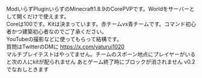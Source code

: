 ModいらずPluginいらずのMinecraft1.8.9のCorePVPです。Worldをサーバーとして開くだけで使えます。  
Coreは100です。Kitは決まっています。赤チームvs青チームです。コマンド初心者かつ建築初心者なのでご了承ください。  
YouTubeの撮影などに使ってもらって結構です。  
質問はTwitterのDMに https://x.com/yaturui1020   
マルチプレイテストはやってません。チームのスポーン地点にプレイヤーがいると次の人にkitが配られません
あとゲーム終了時にブロックが消されません
v0.2でなおしときます
